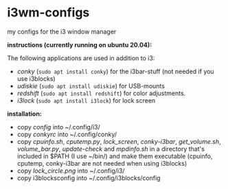 # i3wm-configs
my configs for the i3 window manager

**instructions (currently running on ubuntu 20.04):**

The following applications are used in addition to i3:
  
  * *conky* (`sudo apt install conky`) for the i3bar-stuff (not needed if you use i3blocks)
  * *udiskie* (`sudo apt install udiskie`) for USB-mounts
  * *redshift* (`sudo apt install redshift`) for color adjustments.
  * *i3lock* (`sudo apt install i3lock`) for lock screen

**installation:**

  * copy *config* into ~/.config/i3/
  * copy *conkyrc* into ~/.config/conky/
  * copy *cpuinfo.sh*, *cputemp.py*, *lock_screen*, *conky-i3bar*, *get_volume.sh*, *volume_bar.py*, *update-check* and *mpdinfo.sh* in a directory that's included in $PATH (I use ~/bin/) and make them executable (cpuinfo, cputemp, conky-i3bar are not needed when using i3blocks)
  * copy *lock_circle.png* into ~/.config/i3/
  * copy i3blocksconfig into ~/.config/i3blocks/config

